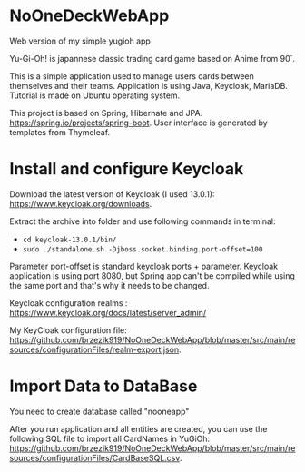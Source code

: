 # NoOneDeckWebApp
Web version of my simple yugioh app

Yu-Gi-Oh! is japannese classic trading card game based on Anime from 90`.

This is a simple application used to manage users cards between themselves and their teams. Application is using Java, Keycloak, MariaDB. Tutorial is made on Ubuntu operating system.

This project is based on Spring, Hibernate and JPA. https://spring.io/projects/spring-boot. User interface is generated by templates from Thymeleaf. 

# Install and configure Keycloak

Download the latest version of Keycloak (I used 13.0.1): https://www.keycloak.org/downloads.

Extract the archive into folder and use following commands in terminal:
- `cd keycloak-13.0.1/bin/`
- `sudo ./standalone.sh -Djboss.socket.binding.port-offset=100`

Parameter port-offset is standard keycloak ports + parameter. Keycloak application is using port 8080, but Spring app can't be compiled while using the same port and that's why it needs to be changed.

Keycloak configuration realms : https://www.keycloak.org/docs/latest/server_admin/

My KeyCloak configuration file: https://github.com/brzezik919/NoOneDeckWebApp/blob/master/src/main/resources/configurationFiles/realm-export.json.

# Import Data to DataBase

You need to create database called "nooneapp"

After you run application and all entities are created, you can use the following SQL file to import all CardNames in YuGiOh: https://github.com/brzezik919/NoOneDeckWebApp/blob/master/src/main/resources/configurationFiles/CardBaseSQL.csv.
